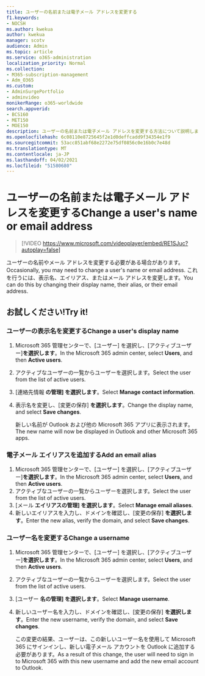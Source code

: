 ```yaml
---
title: ユーザーの名前または電子メール アドレスを変更する
f1.keywords:
- NOCSH
ms.author: kwekua
author: kwekua
manager: scotv
audience: Admin
ms.topic: article
ms.service: o365-administration
localization_priority: Normal
ms.collection:
- M365-subscription-management
- Adm_O365
ms.custom:
- AdminSurgePortfolio
- adminvideo
monikerRange: o365-worldwide
search.appverid:
- BCS160
- MET150
- MOE150
description: ユーザーの名前または電子メール アドレスを変更する方法について説明します。
ms.openlocfilehash: 6c08110e8725645f2e1d0deffcadd9f34354e1f9
ms.sourcegitcommit: 53acc851abf68e2272e75df0856c0e16b0c7e48d
ms.translationtype: MT
ms.contentlocale: ja-JP
ms.lasthandoff: 04/02/2021
ms.locfileid: "51580680"
---
```

# <a name="change-a-users-name-or-email-address"></a><span data-ttu-id="cfacd-103">ユーザーの名前または電子メール アドレスを変更する</span><span class="sxs-lookup"><span data-stu-id="cfacd-103">Change a user's name or email address</span></span>

> [!VIDEO https://www.microsoft.com/videoplayer/embed/RE1SJuc?autoplay=false]

<span data-ttu-id="cfacd-104">ユーザーの名前やメール アドレスを変更する必要がある場合があります。</span><span class="sxs-lookup"><span data-stu-id="cfacd-104">Occasionally, you may need to change a user's name or email address.</span></span> <span data-ttu-id="cfacd-105">これを行うには、表示名、エイリアス、またはメール アドレスを変更します。</span><span class="sxs-lookup"><span data-stu-id="cfacd-105">You can do this by changing their display name, their alias, or their email address.</span></span> 

## <a name="try-it"></a><span data-ttu-id="cfacd-106">お試しください!</span><span class="sxs-lookup"><span data-stu-id="cfacd-106">Try it!</span></span>

### <a name="change-a-users-display-name"></a><span data-ttu-id="cfacd-107">ユーザーの表示名を変更する</span><span class="sxs-lookup"><span data-stu-id="cfacd-107">Change a user's display name</span></span>

1. <span data-ttu-id="cfacd-108">Microsoft 365 管理センターで、[ユーザー] を選択し、[アクティブユーザー]**を選択します**。</span><span class="sxs-lookup"><span data-stu-id="cfacd-108">In the Microsoft 365 admin center, select **Users**, and then **Active users**.</span></span>
1. <span data-ttu-id="cfacd-109">アクティブなユーザーの一覧からユーザーを選択します。</span><span class="sxs-lookup"><span data-stu-id="cfacd-109">Select the user from the list of active users.</span></span>
1. <span data-ttu-id="cfacd-110">[連絡先情報 **の管理] を選択します**。</span><span class="sxs-lookup"><span data-stu-id="cfacd-110">Select **Manage contact information**.</span></span>
1. <span data-ttu-id="cfacd-111">表示名を変更し、[変更の保存] **を選択します**。</span><span class="sxs-lookup"><span data-stu-id="cfacd-111">Change the display name, and select **Save changes**.</span></span>

    <span data-ttu-id="cfacd-112">新しい名前が Outlook および他の Microsoft 365 アプリに表示されます。</span><span class="sxs-lookup"><span data-stu-id="cfacd-112">The new name will now be displayed in Outlook and other Microsoft 365 apps.</span></span>

### <a name="add-an-email-alias"></a><span data-ttu-id="cfacd-113">電子メール エイリアスを追加する</span><span class="sxs-lookup"><span data-stu-id="cfacd-113">Add an email alias</span></span>

1. <span data-ttu-id="cfacd-114">Microsoft 365 管理センターで、[ユーザー] を選択し、[アクティブユーザー]**を選択します**。</span><span class="sxs-lookup"><span data-stu-id="cfacd-114">In the Microsoft 365 admin center, select **Users**, and then **Active users**.</span></span>
1. <span data-ttu-id="cfacd-115">アクティブなユーザーの一覧からユーザーを選択します。</span><span class="sxs-lookup"><span data-stu-id="cfacd-115">Select the user from the list of active users.</span></span>
1. <span data-ttu-id="cfacd-116">[メール **エイリアスの管理] を選択します**。</span><span class="sxs-lookup"><span data-stu-id="cfacd-116">Select **Manage email aliases**.</span></span>
1. <span data-ttu-id="cfacd-117">新しいエイリアスを入力し、ドメインを確認し、[変更の保存] **を選択します**。</span><span class="sxs-lookup"><span data-stu-id="cfacd-117">Enter the new alias, verify the domain, and select **Save changes**.</span></span>

### <a name="change-a-username"></a><span data-ttu-id="cfacd-118">ユーザー名を変更する</span><span class="sxs-lookup"><span data-stu-id="cfacd-118">Change a username</span></span>

1. <span data-ttu-id="cfacd-119">Microsoft 365 管理センターで、[ユーザー] を選択し、[アクティブユーザー]**を選択します**。</span><span class="sxs-lookup"><span data-stu-id="cfacd-119">In the Microsoft 365 admin center, select **Users**, and then **Active users**.</span></span>
1. <span data-ttu-id="cfacd-120">アクティブなユーザーの一覧からユーザーを選択します。</span><span class="sxs-lookup"><span data-stu-id="cfacd-120">Select the user from the list of active users.</span></span>
1. <span data-ttu-id="cfacd-121">[ユーザー **名の管理] を選択します**。</span><span class="sxs-lookup"><span data-stu-id="cfacd-121">Select **Manage username**.</span></span>
1. <span data-ttu-id="cfacd-122">新しいユーザー名を入力し、ドメインを確認し、[変更の保存] **を選択します**。</span><span class="sxs-lookup"><span data-stu-id="cfacd-122">Enter the new username, verify the domain, and select **Save changes**.</span></span>

    <span data-ttu-id="cfacd-123">この変更の結果、ユーザーは、この新しいユーザー名を使用して Microsoft 365 にサインインし、新しい電子メール アカウントを Outlook に追加する必要があります。</span><span class="sxs-lookup"><span data-stu-id="cfacd-123">As a result of this change, the user will need to sign in to Microsoft 365 with this new username and add the new email account to Outlook.</span></span>
